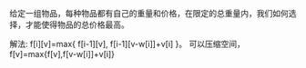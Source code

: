 给定一组物品，每种物品都有自己的重量和价格，在限定的总重量内，我们如何选择，才能使得物品的总价格最高。

解法:
f[i][v]=max{ f[i-1][v], f[i-1][v-w[i]]+v[i] }。
可以压缩空间，f[v]=max{f[v],f[v-w[i]]+v[i]}
